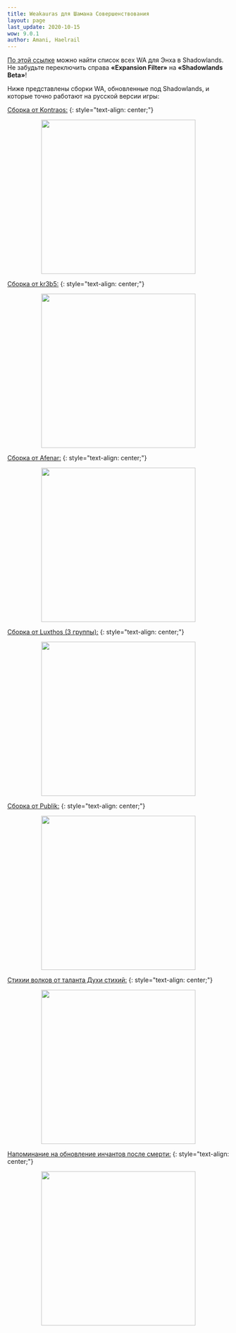 ```yaml
---
title: Weakauras для Шамана Совершенствования
layout: page
last_update: 2020-10-15
wow: 9.0.1
author: Amani, Haelrail
---
```

[По этой ссылке](https://wago.io/bfa-weakauras/classes/shaman/enhancement) можно найти список всех WA для Энха в Shadowlands. Не забудьте переключить справа **«Expansion Filter»** на **«Shadowlands Beta»**!

Ниже представлены сборки WA, обновленные под Shadowlands, и которые точно работают на русской версии игры:

[Сборка от Kontraos:](https://wago.io/hHBnrMiuy)
{: style="text-align: center;"}

<p align="center">
<img src="https://media.wago.io/screenshots/hHBnrMiuy/5f89e627878b591b4ce4ff1b.png" width=350x> 
</p>

[Сборка от kr3b5:](https://wago.io/krebsEnhancement)
{: style="text-align: center;"}

<p align="center">
<img src="https://media.wago.io/screenshots/4yz3N1TG7/5cd447b65589871081e0b068.gif" width=350x> 
</p>

[Сборка от Afenar:](https://wago.io/Afenar_Shaman)
{: style="text-align: center;"}

<p align="center">
<img src="https://media.wago.io/screenshots/rJhu7HoMM/5f85e27255162321b362dd10.gif" width=350x> 
</p>

[Сборка от Luxthos (3 группы):](https://wago.io/Hkc9ktj4X)
{: style="text-align: center;"}

<p align="center">
<img src="https://media.wago.io/screenshots/Hkc9ktj4X/5f83ecaaf0043c08b94d658c.gif" width=350x> 
</p>

[Сборка от Publik:](https://wago.io/rkxMuyLZX)
{: style="text-align: center;"}

<p align="center">
<img src="https://media.wago.io/screenshots/rkxMuyLZX/5f74b81bd2e79f530ec0cfa1.png" width=350x> 
</p>

[Стихии волков от таланта Духи стихий:](https://wago.io/sJy_uW-Sq)
{: style="text-align: center;"}

<p align="center">
<img src="https://i.imgur.com/1NGL8mR.png" width=350x> 
</p>

[Напоминание на обновление инчантов после смерти:](https://wago.io/ImbueWarning)
{: style="text-align: center;"}

<p align="center">
<img src="https://i.imgur.com/Yv8jjaZ.png" width=350x> 
</p>
